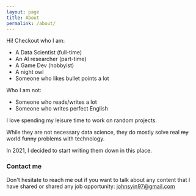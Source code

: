 ```yaml
---
layout: page
title: About
permalink: /about/
---
```


Hi! Checkout who I am:
- A Data Scientist (full-time)
- An AI researcher (part-time)
- A Game Dev (hobbyist)
- A night owl
- Someone who likes bullet points a lot  
  
Who I am not:
- Someone who reads/writes a lot
- Someone who writes perfect English

I love spending my leisure time to work on random projects.  

While they are not necessary data science, they do mostly solve real ~~my~~ world ~~funny~~ problems with technology.  

In 2021, I decided to start writing them down in this place.

### Contact me

Don't hesitate to reach me out if you want to talk about any content that I have shared or shared any job opportunity:
[johnsyin97@gmail.com](mailto:email@domain.com)

